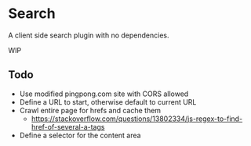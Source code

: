# Search

A client side search plugin with no dependencies.

WIP

## Todo
- Use modified pingpong.com site with CORS allowed
- Define a URL to start, otherwise default to current URL
- Crawl entire page for hrefs and cache them
	+ https://stackoverflow.com/questions/13802334/js-regex-to-find-href-of-several-a-tags
- Define a selector for the content area
